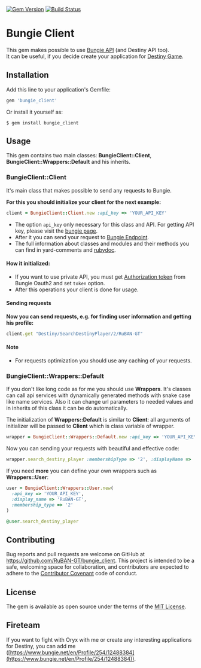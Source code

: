 [![Gem Version](https://badge.fury.io/rb/bungie_client.svg)](https://badge.fury.io/rb/bungie_client)
[![Build Status](https://travis-ci.org/RuBAN-GT/bungie_client.svg?branch=master)](https://travis-ci.org/RuBAN-GT/bungie_client)

# Bungie Client

This gem makes possible to use [Bungie API](http://destinydevs.github.io/BungieNetPlatform/docs/Endpoints) (and Destiny API too).  
It can be useful, if you decide create your application for [Destiny Game](https://www.bungie.net/en/pub/AboutDestiny).

## Installation

Add this line to your application's Gemfile:

```ruby
gem 'bungie_client'
```

Or install it yourself as:

    $ gem install bungie_client

## Usage

This gem contains two main classes: **BungieClient::Client**, **BungieClient::Wrappers::Default** and his inherits.

### BungieClient::Client

It's main class that makes possible to send any requests to Bungie.

**For this you should initialize your client for the next example:**

~~~~ruby
client = BungieClient::Client.new :api_key => 'YOUR_API_KEY'
~~~~

* The option `api_key` only necessary for this class and API. For getting API key, please visit the [bungie page](https://www.bungie.net/en/user/api).
* After it you can send your request to [Bungie Endpoint](http://destinydevs.github.io/BungieNetPlatform/docs/Endpoints).
* The full information about classes and modules and their methods you can find in yard-comments and [rubydoc](http://www.rubydoc.info/gems/bungie_client).

#### How it initialized:

* If you want to use private API, you must get [Authorization token](https://www.bungie.net/en/Help/Article/45481) from Bungie Oauth2 and set `token` option.
* After this operations your client is done for usage.

#### Sending requests

**Now you can send requests, e.g. for finding user information and getting his profile:**

~~~~ruby
client.get "Destiny/SearchDestinyPlayer/2/RuBAN-GT"
~~~~

#### Note

* For requests optimization you should use any caching of your requests.

### BungieClient::Wrappers::Default

If you don't like long code as for me you should use **Wrappers**. It's classes can call api services with dynamically generated methods with snake case like name services. Also it can change url parameters to needed values and in inherits of this class it can be do automatically.

The initialization of **Wrappers::Default** is similar to **Client**: all arguments of initializer will be passed to **Client** which is class variable of wrapper.

~~~~ruby
wrapper = BungieClient::Wrappers::Default.new :api_key => 'YOUR_API_KEY'
~~~~

Now you can sending your requests with beautiful and effective code:

~~~~ruby
wrapper.search_destiny_player :membershipType => '2', :displayName => 'RuBAN-GT'
~~~~

If you need **more** you can define your own wrappers such as **Wrappers::User**:

~~~~ruby
user = BungieClient::Wrappers::User.new(
  :api_key => 'YOUR_API_KEY',
  :display_name => 'RuBAN-GT',
  :membership_type => '2'
)

@user.search_destiny_player
~~~~

## Contributing

Bug reports and pull requests are welcome on GitHub at https://github.com/RuBAN-GT/bungie_client. This project is intended to be a safe, welcoming space for collaboration, and contributors are expected to adhere to the [Contributor Covenant](http://contributor-covenant.org) code of conduct.

## License

The gem is available as open source under the terms of the [MIT License](http://opensource.org/licenses/MIT).

## Fireteam

If you want to fight with Oryx with me or create any interesting applications for Destiny, you can add me ([https://www.bungie.net/en/Profile/254/12488384](https://www.bungie.net/en/Profile/254/12488384)).
